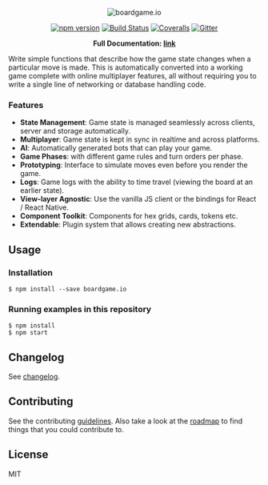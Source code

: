 <p align="center">
  <img src="https://raw.githubusercontent.com/nicolodavis/boardgame.io/master/docs/logo.svg?sanitize=true" alt="boardgame.io" />
</p>

<p align="center">
<a href="https://www.npmjs.com/package/boardgame.io"><img src="https://badge.fury.io/js/boardgame.io.svg" alt="npm version" /></a>
<a href='https://semaphoreci.com/nicolodavis/boardgame-io'> <img src='https://semaphoreci.com/api/v1/nicolodavis/boardgame-io/branches/master/shields_badge.svg' alt='Build Status'></a>
<a href="https://coveralls.io/github/nicolodavis/boardgame.io?branch=master"><img src="https://img.shields.io/coveralls/nicolodavis/boardgame.io.svg" alt="Coveralls" /></a>
<a href="https://gitter.im/boardgame-io"><img src="https://badges.gitter.im/boardgame-io.svg" alt="Gitter" /></a>
</p>

<p align="center">
  <strong>Full Documentation: <a href="https://boardgame.io/documentation/#/">link</a></strong>
</p>

Write simple functions that describe how the game state changes
when a particular move is made. This is automatically converted
into a working game complete with online multiplayer
features, all without requiring you to write a single line of
networking or database handling code.

### Features

- **State Management**: Game state is managed seamlessly across clients, server and storage automatically.
- **Multiplayer**: Game state is kept in sync in realtime and across platforms.
- **AI**: Automatically generated bots that can play your game.
- **Game Phases**: with different game rules and turn orders per phase.
- **Prototyping**: Interface to simulate moves even before you render the game.
- **Logs**: Game logs with the ability to time travel (viewing the board at an earlier state).
- **View-layer Agnostic**: Use the vanilla JS client or the bindings for React / React Native.
- **Component Toolkit**: Components for hex grids, cards, tokens etc.
- **Extendable**: Plugin system that allows creating new abstractions.

## Usage

### Installation

```
$ npm install --save boardgame.io
```

### Running examples in this repository

```
$ npm install
$ npm start
```

## Changelog

See [changelog](docs/documentation/CHANGELOG.md).

## Contributing

See the contributing [guidelines](CONTRIBUTING.md). Also take a look at the [roadmap](roadmap.md)
to find things that you could contribute to.

## License

MIT
